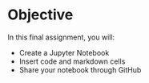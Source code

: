 # Objective
In this final assignment, you will:

- Create a Jupyter Notebook
- Insert code and markdown cells
- Share your notebook through GitHub
